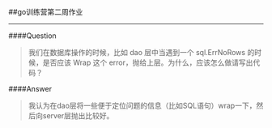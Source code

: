 ##go训练营第二周作业
***
####Question
>我们在数据库操作的时候，比如 dao 层中当遇到一个 sql.ErrNoRows 的时候，是否应该 Wrap 这个 error，抛给上层。为什么，应该怎么做请写出代码？

####Answer
>我认为在dao层将一些便于定位问题的信息（比如SQL语句）wrap一下，然后向server层抛出比较好。
